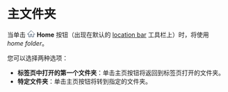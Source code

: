 # 主文件夹

当单击 ![](/Manual/images/media/13/home_button.png) **Home** 按钮（出现在默认的 [location bar](/Manual/basic_concepts/the_lister/navigation/file_display_border.zh.md) 工具栏上）时，将使用 *home folder*。

您可以选择两种选项：

- **标签页中打开的第一个文件夹**：单击主页按钮将返回到标签页打开的文件夹。
- **特定文件夹**：单击主页按钮将转到指定的文件夹。